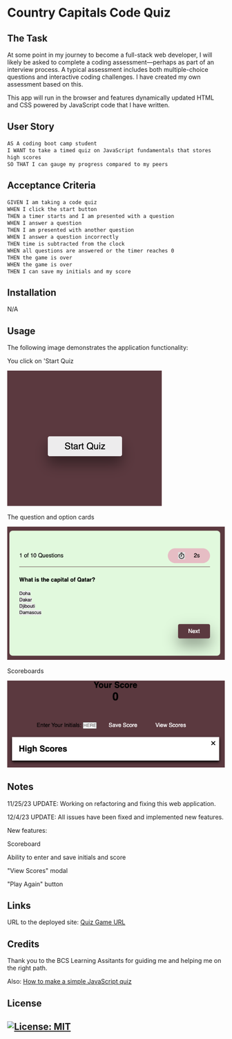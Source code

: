# Country Capitals Code Quiz

## The Task

At some point in my journey to become a full-stack web developer, I will likely be asked to complete a coding assessment&mdash;perhaps as part of an interview process. A typical assessment includes both multiple-choice questions and interactive coding challenges. I have created my own assessment based on this. 

This app will run in the browser and features dynamically updated HTML and CSS powered by JavaScript code that I have written.

## User Story

```
AS A coding boot camp student
I WANT to take a timed quiz on JavaScript fundamentals that stores high scores
SO THAT I can gauge my progress compared to my peers
```

## Acceptance Criteria

```
GIVEN I am taking a code quiz
WHEN I click the start button
THEN a timer starts and I am presented with a question
WHEN I answer a question
THEN I am presented with another question
WHEN I answer a question incorrectly
THEN time is subtracted from the clock
WHEN all questions are answered or the timer reaches 0
THEN the game is over
WHEN the game is over
THEN I can save my initials and my score
```
## Installation

N/A


## Usage

The following image demonstrates the application functionality:

You click on 'Start Quiz

![You click on 'Start Quiz'](./Assets/Images/Home.png)

The question and option cards

![The question and option cards](./Assets/Images/Card.png)

Scoreboards

![Scores Section](./Assets/Images/Score.png)

## Notes 

11/25/23 UPDATE: Working on refactoring and fixing this web application. 

12/4/23 UPDATE: All issues have been fixed and implemented new features. 

New features: 

Scoreboard

Ability to enter and save initials and score

"View Scores" modal

"Play Again" button

## Links

URL to the deployed site: 
[Quiz Game URL](https://gera1313.github.io/4-Code-Quiz/)


## Credits

Thank you to the BCS Learning Assitants for guiding me and helping me on the right path. 

Also: 
[How to make a simple JavaScript quiz](https://simplestepscode.com/javascript-quiz-tutorial/)

## License

## [![License: MIT](https://img.shields.io/badge/License-MIT-yellow.svg)](https://opensource.org/licenses/MIT)